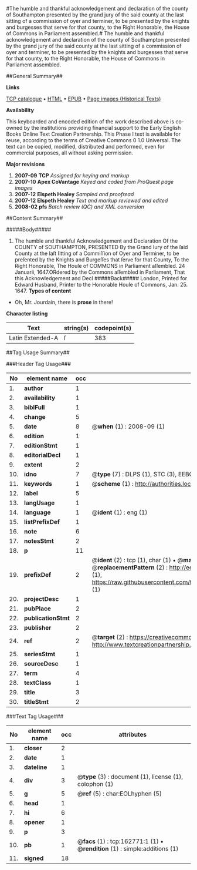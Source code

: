 #The humble and thankful acknowledgement and declaration of the county of Southampton presented by the grand jury of the said county at the last sitting of a commission of oyer and terminer, to be presented by the knights and burgesses that serve for that county, to the Right Honorable, the House of Commons in Parliament assembled.#
The humble and thankful acknowledgement and declaration of the county of Southampton presented by the grand jury of the said county at the last sitting of a commission of oyer and terminer, to be presented by the knights and burgesses that serve for that county, to the Right Honorable, the House of Commons in Parliament assembled.

##General Summary##

**Links**

[TCP catalogue](http://www.ota.ox.ac.uk/tcp/)  • 
[HTML](http://tei.it.ox.ac.uk/tcp/Texts-HTML/free/A86/A86727.html)  • 
[EPUB](http://tei.it.ox.ac.uk/tcp/Texts-EPUB/free/A86/A86727.epub) • 
[Page images (Historical Texts)](https://data.historicaltexts.jisc.ac.uk/view?pubId=eebo-99869518e&pageId=eebo-99869518e-162771-1)

**Availability**

This keyboarded and encoded edition of the
	       work described above is co-owned by the institutions
	       providing financial support to the Early English Books
	       Online Text Creation Partnership. This Phase I text is
	       available for reuse, according to the terms of Creative
	       Commons 0 1.0 Universal. The text can be copied,
	       modified, distributed and performed, even for
	       commercial purposes, all without asking permission.

**Major revisions**

1. __2007-09__ __TCP__ *Assigned for keying and markup*
1. __2007-10__ __Apex CoVantage__ *Keyed and coded from ProQuest page images*
1. __2007-12__ __Elspeth Healey__ *Sampled and proofread*
1. __2007-12__ __Elspeth Healey__ *Text and markup reviewed and edited*
1. __2008-02__ __pfs__ *Batch review (QC) and XML conversion*

##Content Summary##

#####Body#####

1. The humble and thankful Acknowledgement and Declaration Of the COUNTY of SOUTHAMPTON, PRESENTED By the Grand Iury of the ſaid County at the laſt ſitting of a Commiſſion of Oyer and Terminer, to be preſented by the Knights and Burgeſſes that ſerve for that County, To the Right Honorable, The Houſe of COMMONS in Parliament aſſembled.
24 Januarii, 1647.ORdered by the Commons aſſembled in Parliament, That this Acknowledgement and Decl
#####Back#####
London, Printed for Edward Husband, Printer to the Honorable Houſe of Commons, Jan. 25. 1647.
**Types of content**

  * Oh, Mr. Jourdain, there is **prose** in there!

**Character listing**


|Text|string(s)|codepoint(s)|
|---|---|---|
|Latin Extended-A|ſ|383|

##Tag Usage Summary##

###Header Tag Usage###

|No|element name|occ|attributes|
|---|---|---|---|
|1.|__author__|1||
|2.|__availability__|1||
|3.|__biblFull__|1||
|4.|__change__|5||
|5.|__date__|8| @__when__ (1) : 2008-09 (1)|
|6.|__edition__|1||
|7.|__editionStmt__|1||
|8.|__editorialDecl__|1||
|9.|__extent__|2||
|10.|__idno__|7| @__type__ (7) : DLPS (1), STC (3), EEBO-CITATION (1), PROQUEST (1), VID (1)|
|11.|__keywords__|1| @__scheme__ (1) : http://authorities.loc.gov/ (1)|
|12.|__label__|5||
|13.|__langUsage__|1||
|14.|__language__|1| @__ident__ (1) : eng (1)|
|15.|__listPrefixDef__|1||
|16.|__note__|6||
|17.|__notesStmt__|2||
|18.|__p__|11||
|19.|__prefixDef__|2| @__ident__ (2) : tcp (1), char (1)  •  @__matchPattern__ (2) : ([0-9\-]+):([0-9IVX]+) (1), (.+) (1)  •  @__replacementPattern__ (2) : http://eebo.chadwyck.com/downloadtiff?vid=$1&page=$2 (1), https://raw.githubusercontent.com/textcreationpartnership/Texts/master/tcpchars.xml#$1 (1)|
|20.|__projectDesc__|1||
|21.|__pubPlace__|2||
|22.|__publicationStmt__|2||
|23.|__publisher__|2||
|24.|__ref__|2| @__target__ (2) : https://creativecommons.org/publicdomain/zero/1.0/ (1), http://www.textcreationpartnership.org/docs/. (1)|
|25.|__seriesStmt__|1||
|26.|__sourceDesc__|1||
|27.|__term__|4||
|28.|__textClass__|1||
|29.|__title__|3||
|30.|__titleStmt__|2||


###Text Tag Usage###

|No|element name|occ|attributes|
|---|---|---|---|
|1.|__closer__|2||
|2.|__date__|1||
|3.|__dateline__|1||
|4.|__div__|3| @__type__ (3) : document (1), license (1), colophon (1)|
|5.|__g__|5| @__ref__ (5) : char:EOLhyphen (5)|
|6.|__head__|1||
|7.|__hi__|6||
|8.|__opener__|1||
|9.|__p__|3||
|10.|__pb__|1| @__facs__ (1) : tcp:162771:1 (1)  •  @__rendition__ (1) : simple:additions (1)|
|11.|__signed__|18||
